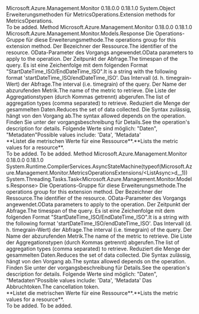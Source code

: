 <Type Name="MetricsOperationsExtensions" FullName="Microsoft.Azure.Management.Monitor.MetricsOperationsExtensions">
  <TypeSignature Language="C#" Value="public static class MetricsOperationsExtensions" />
  <TypeSignature Language="ILAsm" Value=".class public auto ansi abstract sealed beforefieldinit MetricsOperationsExtensions extends System.Object" />
  <TypeSignature Language="DocId" Value="T:Microsoft.Azure.Management.Monitor.MetricsOperationsExtensions" />
  <TypeSignature Language="VB.NET" Value="Public Module MetricsOperationsExtensions" />
  <TypeSignature Language="F#" Value="type MetricsOperationsExtensions = class" />
  <AssemblyInfo>
    <AssemblyName>Microsoft.Azure.Management.Monitor</AssemblyName>
    <AssemblyVersion>0.18.0.0</AssemblyVersion>
    <AssemblyVersion>0.18.1.0</AssemblyVersion>
  </AssemblyInfo>
  <Base>
    <BaseTypeName>System.Object</BaseTypeName>
  </Base>
  <Interfaces />
  <Docs>
    <summary>
            <span data-ttu-id="9b927-101">Erweiterungsmethoden für MetricsOperations.</span><span class="sxs-lookup"><span data-stu-id="9b927-101">Extension methods for MetricsOperations.</span></span>
            </summary>
    <remarks>To be added.</remarks>
  </Docs>
  <Members>
    <Member MemberName="List">
      <MemberSignature Language="C#" Value="public static Microsoft.Azure.Management.Monitor.Models.Response List (this Microsoft.Azure.Management.Monitor.IMetricsOperations operations, string resourceUri, Microsoft.Rest.Azure.OData.ODataQuery&lt;Microsoft.Azure.Management.Monitor.Models.MetadataValue&gt; odataQuery = null, string timespan = null, Nullable&lt;TimeSpan&gt; interval = null, string metric = null, string aggregation = null, Nullable&lt;Microsoft.Azure.Management.Monitor.Models.ResultType&gt; resultType = null);" />
      <MemberSignature Language="ILAsm" Value=".method public static hidebysig class Microsoft.Azure.Management.Monitor.Models.Response List(class Microsoft.Azure.Management.Monitor.IMetricsOperations operations, string resourceUri, class Microsoft.Rest.Azure.OData.ODataQuery`1&lt;class Microsoft.Azure.Management.Monitor.Models.MetadataValue&gt; odataQuery, string timespan, valuetype System.Nullable`1&lt;valuetype System.TimeSpan&gt; interval, string metric, string aggregation, valuetype System.Nullable`1&lt;valuetype Microsoft.Azure.Management.Monitor.Models.ResultType&gt; resultType) cil managed" />
      <MemberSignature Language="DocId" Value="M:Microsoft.Azure.Management.Monitor.MetricsOperationsExtensions.List(Microsoft.Azure.Management.Monitor.IMetricsOperations,System.String,Microsoft.Rest.Azure.OData.ODataQuery{Microsoft.Azure.Management.Monitor.Models.MetadataValue},System.String,System.Nullable{System.TimeSpan},System.String,System.String,System.Nullable{Microsoft.Azure.Management.Monitor.Models.ResultType})" />
      <MemberSignature Language="VB.NET" Value="&lt;Extension()&gt;&#xA;Public Function List (operations As IMetricsOperations, resourceUri As String, Optional odataQuery As ODataQuery(Of MetadataValue) = null, Optional timespan As String = null, Optional interval As Nullable(Of TimeSpan) = null, Optional metric As String = null, Optional aggregation As String = null, Optional resultType As Nullable(Of ResultType) = null) As Response" />
      <MemberSignature Language="F#" Value="static member List : Microsoft.Azure.Management.Monitor.IMetricsOperations * string * Microsoft.Rest.Azure.OData.ODataQuery&lt;Microsoft.Azure.Management.Monitor.Models.MetadataValue&gt; * string * Nullable&lt;TimeSpan&gt; * string * string * Nullable&lt;Microsoft.Azure.Management.Monitor.Models.ResultType&gt; -&gt; Microsoft.Azure.Management.Monitor.Models.Response" Usage="Microsoft.Azure.Management.Monitor.MetricsOperationsExtensions.List (operations, resourceUri, odataQuery, timespan, interval, metric, aggregation, resultType)" />
      <MemberType>Method</MemberType>
      <AssemblyInfo>
        <AssemblyName>Microsoft.Azure.Management.Monitor</AssemblyName>
        <AssemblyVersion>0.18.0.0</AssemblyVersion>
        <AssemblyVersion>0.18.1.0</AssemblyVersion>
      </AssemblyInfo>
      <ReturnValue>
        <ReturnType>Microsoft.Azure.Management.Monitor.Models.Response</ReturnType>
      </ReturnValue>
      <Parameters>
        <Parameter Name="operations" Type="Microsoft.Azure.Management.Monitor.IMetricsOperations" RefType="this" />
        <Parameter Name="resourceUri" Type="System.String" />
        <Parameter Name="odataQuery" Type="Microsoft.Rest.Azure.OData.ODataQuery&lt;Microsoft.Azure.Management.Monitor.Models.MetadataValue&gt;" />
        <Parameter Name="timespan" Type="System.String" />
        <Parameter Name="interval" Type="System.Nullable&lt;System.TimeSpan&gt;" />
        <Parameter Name="metric" Type="System.String" />
        <Parameter Name="aggregation" Type="System.String" />
        <Parameter Name="resultType" Type="System.Nullable&lt;Microsoft.Azure.Management.Monitor.Models.ResultType&gt;" />
      </Parameters>
      <Docs>
        <param name="operations">
            <span data-ttu-id="9b927-102">Die Operations-Gruppe für diese Erweiterungsmethode.</span><span class="sxs-lookup"><span data-stu-id="9b927-102">The operations group for this extension method.</span></span>
            </param>
        <param name="resourceUri">
            <span data-ttu-id="9b927-103">Der Bezeichner der Ressource.</span><span class="sxs-lookup"><span data-stu-id="9b927-103">The identifier of the resource.</span></span>
            </param>
        <param name="odataQuery">
            <span data-ttu-id="9b927-104">OData-Parameter des Vorgangs angewendet.</span><span class="sxs-lookup"><span data-stu-id="9b927-104">OData parameters to apply to the operation.</span></span>
            </param>
        <param name="timespan">
            <span data-ttu-id="9b927-105">Der Zeitpunkt der Abfrage.</span><span class="sxs-lookup"><span data-stu-id="9b927-105">The timespan of the query.</span></span> <span data-ttu-id="9b927-106">Es ist eine Zeichenfolge mit dem folgenden Format "StartDateTime_ISO/EndDateTime_ISO".</span><span class="sxs-lookup"><span data-stu-id="9b927-106">It is a string with the following format 'startDateTime_ISO/endDateTime_ISO'.</span></span>
            </param>
        <param name="interval">
            <span data-ttu-id="9b927-107">Das Intervall (d. h. timegrain-Wert) der Abfrage.</span><span class="sxs-lookup"><span data-stu-id="9b927-107">The interval (i.e. timegrain) of the query.</span></span>
            </param>
        <param name="metric">
            <span data-ttu-id="9b927-108">Der Name der abzurufenden Metrik.</span><span class="sxs-lookup"><span data-stu-id="9b927-108">The name of the metric to retrieve.</span></span>
            </param>
        <param name="aggregation">
            <span data-ttu-id="9b927-109">Die Liste der Aggregationstypen (durch Kommas getrennt) abgerufen.</span><span class="sxs-lookup"><span data-stu-id="9b927-109">The list of aggregation types (comma separated) to retrieve.</span></span>
            </param>
        <param name="resultType">
            <span data-ttu-id="9b927-110">Reduziert die Menge der gesammelten Daten.</span><span class="sxs-lookup"><span data-stu-id="9b927-110">Reduces the set of data collected.</span></span> <span data-ttu-id="9b927-111">Die Syntax zulässig, hängt von den Vorgang ab.</span><span class="sxs-lookup"><span data-stu-id="9b927-111">The syntax allowed depends on the operation.</span></span> <span data-ttu-id="9b927-112">Finden Sie unter der vorgangsbeschreibung für Details.</span><span class="sxs-lookup"><span data-stu-id="9b927-112">See the operation's description for details.</span></span> <span data-ttu-id="9b927-113">Folgende Werte sind möglich: "Daten", "Metadaten"</span><span class="sxs-lookup"><span data-stu-id="9b927-113">Possible values include: 'Data', 'Metadata'</span></span>
            </param>
        <summary>
            <span data-ttu-id="9b927-114">**Listet die metrischen Werte für eine Ressource**.</span><span class="sxs-lookup"><span data-stu-id="9b927-114">**Lists the metric values for a resource**.</span></span>
            </summary>
        <returns>To be added.</returns>
        <remarks>To be added.</remarks>
      </Docs>
    </Member>
    <Member MemberName="ListAsync">
      <MemberSignature Language="C#" Value="public static System.Threading.Tasks.Task&lt;Microsoft.Azure.Management.Monitor.Models.Response&gt; ListAsync (this Microsoft.Azure.Management.Monitor.IMetricsOperations operations, string resourceUri, Microsoft.Rest.Azure.OData.ODataQuery&lt;Microsoft.Azure.Management.Monitor.Models.MetadataValue&gt; odataQuery = null, string timespan = null, Nullable&lt;TimeSpan&gt; interval = null, string metric = null, string aggregation = null, Nullable&lt;Microsoft.Azure.Management.Monitor.Models.ResultType&gt; resultType = null, System.Threading.CancellationToken cancellationToken = null);" />
      <MemberSignature Language="ILAsm" Value=".method public static hidebysig class System.Threading.Tasks.Task`1&lt;class Microsoft.Azure.Management.Monitor.Models.Response&gt; ListAsync(class Microsoft.Azure.Management.Monitor.IMetricsOperations operations, string resourceUri, class Microsoft.Rest.Azure.OData.ODataQuery`1&lt;class Microsoft.Azure.Management.Monitor.Models.MetadataValue&gt; odataQuery, string timespan, valuetype System.Nullable`1&lt;valuetype System.TimeSpan&gt; interval, string metric, string aggregation, valuetype System.Nullable`1&lt;valuetype Microsoft.Azure.Management.Monitor.Models.ResultType&gt; resultType, valuetype System.Threading.CancellationToken cancellationToken) cil managed" />
      <MemberSignature Language="DocId" Value="M:Microsoft.Azure.Management.Monitor.MetricsOperationsExtensions.ListAsync(Microsoft.Azure.Management.Monitor.IMetricsOperations,System.String,Microsoft.Rest.Azure.OData.ODataQuery{Microsoft.Azure.Management.Monitor.Models.MetadataValue},System.String,System.Nullable{System.TimeSpan},System.String,System.String,System.Nullable{Microsoft.Azure.Management.Monitor.Models.ResultType},System.Threading.CancellationToken)" />
      <MemberSignature Language="F#" Value="static member ListAsync : Microsoft.Azure.Management.Monitor.IMetricsOperations * string * Microsoft.Rest.Azure.OData.ODataQuery&lt;Microsoft.Azure.Management.Monitor.Models.MetadataValue&gt; * string * Nullable&lt;TimeSpan&gt; * string * string * Nullable&lt;Microsoft.Azure.Management.Monitor.Models.ResultType&gt; * System.Threading.CancellationToken -&gt; System.Threading.Tasks.Task&lt;Microsoft.Azure.Management.Monitor.Models.Response&gt;" Usage="Microsoft.Azure.Management.Monitor.MetricsOperationsExtensions.ListAsync (operations, resourceUri, odataQuery, timespan, interval, metric, aggregation, resultType, cancellationToken)" />
      <MemberType>Method</MemberType>
      <AssemblyInfo>
        <AssemblyName>Microsoft.Azure.Management.Monitor</AssemblyName>
        <AssemblyVersion>0.18.0.0</AssemblyVersion>
        <AssemblyVersion>0.18.1.0</AssemblyVersion>
      </AssemblyInfo>
      <Attributes>
        <Attribute>
          <AttributeName>System.Runtime.CompilerServices.AsyncStateMachine(typeof(Microsoft.Azure.Management.Monitor.MetricsOperationsExtensions/&lt;ListAsync&gt;d__1))</AttributeName>
        </Attribute>
      </Attributes>
      <ReturnValue>
        <ReturnType>System.Threading.Tasks.Task&lt;Microsoft.Azure.Management.Monitor.Models.Response&gt;</ReturnType>
      </ReturnValue>
      <Parameters>
        <Parameter Name="operations" Type="Microsoft.Azure.Management.Monitor.IMetricsOperations" RefType="this" />
        <Parameter Name="resourceUri" Type="System.String" />
        <Parameter Name="odataQuery" Type="Microsoft.Rest.Azure.OData.ODataQuery&lt;Microsoft.Azure.Management.Monitor.Models.MetadataValue&gt;" />
        <Parameter Name="timespan" Type="System.String" />
        <Parameter Name="interval" Type="System.Nullable&lt;System.TimeSpan&gt;" />
        <Parameter Name="metric" Type="System.String" />
        <Parameter Name="aggregation" Type="System.String" />
        <Parameter Name="resultType" Type="System.Nullable&lt;Microsoft.Azure.Management.Monitor.Models.ResultType&gt;" />
        <Parameter Name="cancellationToken" Type="System.Threading.CancellationToken" />
      </Parameters>
      <Docs>
        <param name="operations">
            <span data-ttu-id="9b927-115">Die Operations-Gruppe für diese Erweiterungsmethode.</span><span class="sxs-lookup"><span data-stu-id="9b927-115">The operations group for this extension method.</span></span>
            </param>
        <param name="resourceUri">
            <span data-ttu-id="9b927-116">Der Bezeichner der Ressource.</span><span class="sxs-lookup"><span data-stu-id="9b927-116">The identifier of the resource.</span></span>
            </param>
        <param name="odataQuery">
            <span data-ttu-id="9b927-117">OData-Parameter des Vorgangs angewendet.</span><span class="sxs-lookup"><span data-stu-id="9b927-117">OData parameters to apply to the operation.</span></span>
            </param>
        <param name="timespan">
            <span data-ttu-id="9b927-118">Der Zeitpunkt der Abfrage.</span><span class="sxs-lookup"><span data-stu-id="9b927-118">The timespan of the query.</span></span> <span data-ttu-id="9b927-119">Es ist eine Zeichenfolge mit dem folgenden Format "StartDateTime_ISO/EndDateTime_ISO".</span><span class="sxs-lookup"><span data-stu-id="9b927-119">It is a string with the following format 'startDateTime_ISO/endDateTime_ISO'.</span></span>
            </param>
        <param name="interval">
            <span data-ttu-id="9b927-120">Das Intervall (d. h. timegrain-Wert) der Abfrage.</span><span class="sxs-lookup"><span data-stu-id="9b927-120">The interval (i.e. timegrain) of the query.</span></span>
            </param>
        <param name="metric">
            <span data-ttu-id="9b927-121">Der Name der abzurufenden Metrik.</span><span class="sxs-lookup"><span data-stu-id="9b927-121">The name of the metric to retrieve.</span></span>
            </param>
        <param name="aggregation">
            <span data-ttu-id="9b927-122">Die Liste der Aggregationstypen (durch Kommas getrennt) abgerufen.</span><span class="sxs-lookup"><span data-stu-id="9b927-122">The list of aggregation types (comma separated) to retrieve.</span></span>
            </param>
        <param name="resultType">
            <span data-ttu-id="9b927-123">Reduziert die Menge der gesammelten Daten.</span><span class="sxs-lookup"><span data-stu-id="9b927-123">Reduces the set of data collected.</span></span> <span data-ttu-id="9b927-124">Die Syntax zulässig, hängt von den Vorgang ab.</span><span class="sxs-lookup"><span data-stu-id="9b927-124">The syntax allowed depends on the operation.</span></span> <span data-ttu-id="9b927-125">Finden Sie unter der vorgangsbeschreibung für Details.</span><span class="sxs-lookup"><span data-stu-id="9b927-125">See the operation's description for details.</span></span> <span data-ttu-id="9b927-126">Folgende Werte sind möglich: "Daten", "Metadaten"</span><span class="sxs-lookup"><span data-stu-id="9b927-126">Possible values include: 'Data', 'Metadata'</span></span>
            </param>
        <param name="cancellationToken">
            <span data-ttu-id="9b927-127">Das Abbruchtoken.</span><span class="sxs-lookup"><span data-stu-id="9b927-127">The cancellation token.</span></span>
            </param>
        <summary>
            <span data-ttu-id="9b927-128">**Listet die metrischen Werte für eine Ressource**.</span><span class="sxs-lookup"><span data-stu-id="9b927-128">**Lists the metric values for a resource**.</span></span>
            </summary>
        <returns>To be added.</returns>
        <remarks>To be added.</remarks>
      </Docs>
    </Member>
  </Members>
</Type>